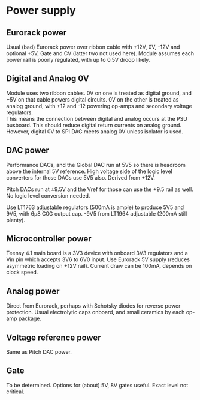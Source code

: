 # Power supply

## Eurorack power

Usual (bad) Eurorack power over ribbon cable with +12V, 0V, -12V and optional +5V, Gate and CV (latter two not used here). Module assumes each power rail is poorly regulated, with up to 0.5V droop likely.

## Digital and Analog 0V

Module uses two ribbon cables. 0V on one is treated as digital ground, and +5V on that cable powers digital circuits. 
0V on the other is treated as analog ground, with +12 and -12 powering op-amps and secondary voltage regulators.  
This means the connection between digital and analog occurs at the PSU busboard. 
This should reduce digital return currents on analog ground. However, digital 0V to SPI DAC meets analog 0V unless isolator is used.

## DAC power

Performance DACs, and the Global DAC  run at 5V5 so there is headroom above the internal 5V reference. High voltage side of the logic level converters for those DACs use 5V5 also. Derived from +12V.

Pitch DACs run at ±9.5V and the Vref for those can use the +9.5 rail as well. No logic level conversion needed.

Use LT1763 adjustable regulators (500mA is ample) to produce 5V5 and 9V5, with 6μ8 C0G output cap. -9V5 from LT1964 adjustable (200mA still plenty).

## Microcontroller power

Teensy 4.1 main board is a 3V3 device with onboard 3V3 regulators and a Vin pin which accepts 3V6 to 6V0 input. Use Eurorack 5V supply (reduces asymmetric loading on +12V rail). Current draw can be 100mA, depends on clock speed.

## Analog power

Direct from Eurorack, perhaps with Schotsky diodes for reverse power protection. Usual electrolytic caps onboard, and small ceramics by each op-amp package.

## Voltage reference power

Same as Pitch DAC power.

## Gate

To be determined. Options for (about) 5V, 8V gates useful. Exact level not critical.
